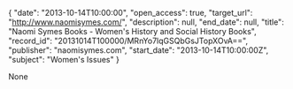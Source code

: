 {
  "date": "2013-10-14T10:00:00", 
  "open_access": true, 
  "target_url": "http://www.naomisymes.com/", 
  "description": null, 
  "end_date": null, 
  "title": "Naomi Symes Books - Women's History and Social History Books", 
  "record_id": "20131014T100000/MRnYo7lqGSQbGsJTopXOvA==", 
  "publisher": "naomisymes.com", 
  "start_date": "2013-10-14T10:00:00Z", 
  "subject": "Women's Issues"
}

None